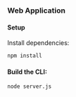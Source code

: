 ### Web Application 

#### Setup 
Install dependencies:
```bash
npm install
```

#### Build the CLI:
```bash
node server.js
```
